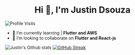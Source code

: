<!-- ### Hi there 👋 It's Justin here, a little bit about myself down here 👇 -->
<!--
**07Apollo07/07Apollo07** is a ✨ _special_ ✨ repository because its `README.md` (this file) appears on your GitHub profile.
Here are some ideas to get you started:
-->
<h1 align="center">Hi 👋, I'm Justin Dsouza</h1>


![Profile Visits](https://komarev.com/ghpvc/?username=07Apollo07)

<!-- - 🔭 I’m currently working on | **Game Development(Unity-C#), Animation(Blender)** -->
- 🌱 I’m currently learning | **Flutter and AWS**
- 👯 I’m looking to collaborate on **Flutter and React-js**
<!-- - 🤔 I’m looking for help with | **ML** -->
<!-- - ⚡ Fun fact: 🎧🎹 There is a pattern 🎵 in  Everything and Everyone 🎶 and music helps you to pick out Patterns 🎹🎧 -->
<!--
- 👯 I’m looking to collaborate on | **Blender Projects**
- 💬 Ask me about | **
- 📫 How to reach me:
- 😄 Pronouns:
-->



![Justin's Github stats](https://github-readme-stats.vercel.app/api?username=07Apollo07&count_private=true&show_icons=true&theme=algolia)
[![GitHub Streak](http://github-readme-streak-stats.herokuapp.com?user=07Apollo07&theme=dark&date_format=M%20j%5B%2C%20Y%5D&background=050f2c)](https://git.io/streak-stats)

<!-- 
[![Top Langs](https://github-readme-stats.vercel.app/api/top-langs/?username=07Apollo07&layout=compact&show_icons=true&theme=algolia)](https://github.com/07Apollo07/github-readme-stats) -->


